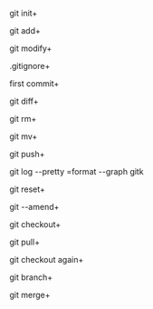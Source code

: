 git init+

git add+

git modify+

.gitignore+

first commit+

git diff+

git rm+

git mv+

git push+

git log --pretty =format --graph gitk

git reset+

git --amend+

git checkout+

git pull+

git checkout again+

git branch+

git merge+

